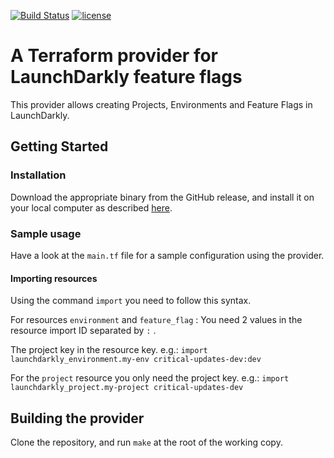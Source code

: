 [![Build Status](https://travis-ci.com/coveo/terraform-provider-launchdarkly.svg?branch=master)](https://travis-ci.com/coveo/terraform-provider-launchdarkly)
[![license](http://img.shields.io/badge/license-Apache-brightgreen.svg)](https://github.com/coveo/terraform-provider-launchdarkly/blob/master/LICENSE)

# A Terraform provider for LaunchDarkly feature flags 

This provider allows creating Projects, Environments and Feature Flags in LaunchDarkly.

## Getting Started

### Installation

Download the appropriate binary from the GitHub release, and install it on your local computer as described [here](https://www.terraform.io/docs/configuration/providers.html#third-party-plugins).

### Sample usage

Have a look at the `main.tf` file for a sample configuration using the provider.

#### Importing resources
Using the command `import` you need to follow this syntax.

For resources `environment` and `feature_flag` :
You need 2 values in the resource import ID separated by `:` . 

The project key in the resource key.
e.g.: `import launchdarkly_environment.my-env critical-updates-dev:dev`

For the `project` resource you only need the project key. e.g.: `import launchdarkly_project.my-project critical-updates-dev`

## Building the provider
Clone the repository, and run `make` at the root of the working copy.
